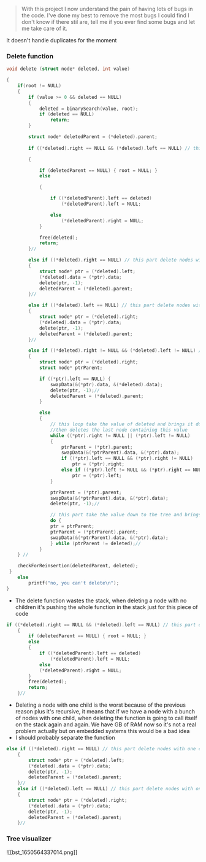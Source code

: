 > With this project I now understand the pain of having lots of bugs in the code.
I've done my best to remove the most bugs I could find I don't know if there stil are, tell me if you ever find some bugs and let me take care of it.

It doesn't handle duplicates for the moment


### Delete function 
```c
void delete (struct node* deleted, int value)

{
 	if(root != NULL)
 	{	
 		if (value >= 0 && deleted == NULL)
 		{
 			deleted = binarySearch(value, root);
 			if (deleted == NULL)
 				return;
 		}

 		struct node* deletedParent = (*deleted).parent;
	
 		if ((*deleted).right == NULL && (*deleted).left == NULL) // this part delete nodes without children

 		{

 			if (deletedParent == NULL) { root = NULL; }
 			else

 			{

 				if ((*deletedParent).left == deleted)
 					(*deletedParent).left = NULL;

 				else
 					(*deletedParent).right = NULL;
 			}

 			free(deleted);
 			return;
 		}//

 		else if ((*deleted).right == NULL) // this part delete nodes with one child at the left
		{
 			struct node* ptr = (*deleted).left;
 			(*deleted).data = (*ptr).data;
 			delete(ptr, -1);
 			deletedParent = (*deleted).parent;
 		}//

 		else if ((*deleted).left == NULL) // this part delete nodes with one child at the right
 		{
 			struct node* ptr = (*deleted).right;
			(*deleted).data = (*ptr).data;
 			delete(ptr, -1);
 			deletedParent = (*deleted).parent;
 		}//

 		else if ((*deleted).right != NULL && (*deleted).left != NULL) // this part delete node with two children
 		{
 			struct node* ptr = (*deleted).right;
 			struct node* ptrParent;

 			if ((*ptr).left == NULL) {
				swapData(&(*ptr).data, &(*deleted).data);
 				delete(ptr, -1);//
 				deletedParent = (*deleted).parent;
	 		}

	 		else
	 		{
	 			// this loop take the value of deleted and brings it down the tree
	 			//then deletes the last node containing this value 
				while ((*ptr).right != NULL || (*ptr).left != NULL)
		 		{
 					ptrParent = (*ptr).parent;
 					swapData(&(*ptrParent).data, &(*ptr).data);
 					if ((*ptr).left == NULL && (*ptr).right != NULL)
 						ptr = (*ptr).right;
 					else if ((*ptr).left != NULL && (*ptr).right == NULL || (*ptr).left != NULL && (*ptr).right != NULL)
 						ptr = (*ptr).left;
 				}

 				ptrParent = (*ptr).parent;
 				swapData(&(*ptrParent).data, &(*ptr).data);
 				delete(ptr, -1);//

 				// this part take the value down to the tree and brings it up
 				do {
 				ptr = ptrParent;
 				ptrParent = (*ptrParent).parent;
 				swapData(&(*ptrParent).data, &(*ptr).data);	
 				} while (ptrParent != deleted);//
 			}
 	} //

 	checkForReinsertion(deletedParent, deleted);
 }
 	else
 		printf("no, you can't delete\n");
}
```

- The delete function wastes the stack, when deleting a node with no children it's pushing the whole function in the stack just for this piece of code 
```c
if ((*deleted).right == NULL && (*deleted).left == NULL) // this part delete nodes without children
 	{
 		if (deletedParent == NULL) { root = NULL; }
 		else
 		{
 			if ((*deletedParent).left == deleted)
 				(*deletedParent).left = NULL;
 			else
 			(*deletedParent).right = NULL;
 		}
 		free(deleted);
 		return;
 	}//
```

- Deleting a node with one child is the worst because of the previous reason plus it's recursive, it means that if we have a node with a bunch of nodes with one child, when deleting the function is going to call itself on the stack again and again. We have GB of RAM now so it's not a real problem actually but on embedded systems this would be a bad idea
- I should probably separate the function 
```c
else if ((*deleted).right == NULL) // this part delete nodes with one child at the left
	{
 		struct node* ptr = (*deleted).left;
 		(*deleted).data = (*ptr).data;
 		delete(ptr, -1);
 		deletedParent = (*deleted).parent;
 	}//
 	else if ((*deleted).left == NULL) // this part delete nodes with one child at the right
 	{
 		struct node* ptr = (*deleted).right;
		(*deleted).data = (*ptr).data;
 		delete(ptr, -1);
 		deletedParent = (*deleted).parent;
 	}//
```


### Tree visualizer
![[bst_1650564337014.png]]
